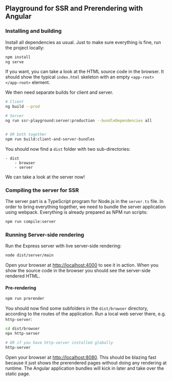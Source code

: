 ## Playground for SSR and Prerendering with Angular

### Installing and building

Install all dependencies as usual.
Just to make sure everything is fine, run the project locally:

```bash
npm install
ng serve
```

If you want, you can take a look at the HTML source code in the browser. It should show the typical `index.html` skeleton with an empty `<app-root></app-root>` element.

We then need separate builds for client and server.

```bash
# Client
ng build --prod

# Server
ng run ssr-playground:server:production --bundleDependencies all


# OR both together
npm run build:client-and-server-bundles
```

You should now find a `dist` folder with two sub-directories:

```
- dist
    - browser
    - server
```

We can take a look at the server now!

### Compiling the server for SSR

The server part is a TypeScript program for Node.js in the `server.ts` file.
In order to bring everything together, we need to bundle the server application using webpack.
Everything is already prepared as NPM run scripts:

```bash
npm run compile:server
```


### Running Server-side rendering

Run the Express server with live server-side rendering:

```bash
node dist/server/main
```

Open your browser at [http://localhost:4000](http://localhost:4000) to see it in action. When you show the source code in the browser you should see the server-side rendered HTML.


#### Pre-rendering


```bash
npm run prerender
```

You should now find some subfolders in the `dist/browser` directory, according to the routes of the application.
Run a local web server there, e.g. `http-server`:

```bash
cd dist/browser
npx http-server

# OR if you have http-server installed globally
http-server
```

Open your browser at [http://localhost:8080](http://localhost:8080).
This should be blazing fast because it just shows the prerendered pages without doing any rendering at runtime.
The Angular application bundles will kick in later and take over the static page.


